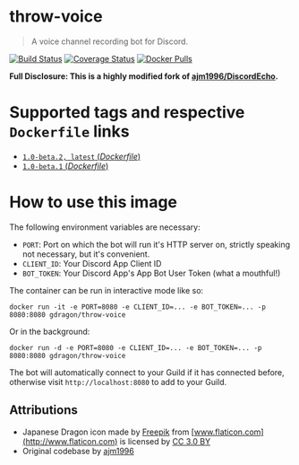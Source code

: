 # throw-voice
> A voice channel recording bot for Discord.

[![Build Status](https://travis-ci.org/guacamoledragon/throw-voice.svg?branch=master)](https://travis-ci.org/guacamoledragon/throw-voice)
[![Coverage Status](https://coveralls.io/repos/github/guacamoledragon/throw-voice/badge.svg)](https://coveralls.io/github/guacamoledragon/throw-voice)
[![Docker Pulls](https://img.shields.io/docker/pulls/gdragon/throw-voice.svg)](https://hub.docker.com/r/gdragon/throw-voice/)

**Full Disclosure: This is a highly modified fork of [ajm1996/DiscordEcho](https://github.com/ajm1996/DiscordEcho).**

# Supported tags and respective `Dockerfile` links

- [`1.0-beta.2, latest` (*Dockerfile*)](https://github.com/guacamoledragon/throw-voice/blob/f8e89617e0f71ca2d3b9a83426429f361163b429/Dockerfile)
- [`1.0-beta.1` (*Dockerfile*)](https://github.com/guacamoledragon/throw-voice/blob/f8e89617e0f71ca2d3b9a83426429f361163b429/Dockerfile)

# How to use this image

The following environment variables are necessary:

  - `PORT`: Port on which the bot will run it's HTTP server on, strictly speaking not necessary,
  but it's convenient.
  - `CLIENT_ID`: Your Discord App Client ID
  - `BOT_TOKEN`: Your Discord App's App Bot User Token (what a mouthful!)

The container can be run in interactive mode like so:

    docker run -it -e PORT=8080 -e CLIENT_ID=... -e BOT_TOKEN=... -p 8080:8080 gdragon/throw-voice
    
Or in the background:

    docker run -d -e PORT=8080 -e CLIENT_ID=... -e BOT_TOKEN=... -p 8080:8080 gdragon/throw-voice

The bot will automatically connect to your Guild if it has connected before, otherwise visit `http://localhost:8080` to
add to your Guild.

## Attributions

- Japanese Dragon icon made by [Freepik](http://www.freepik.com) from [www.flaticon.com](http://www.flaticon.com) is licensed by [CC 3.0 BY](http://creativecommons.org/licenses/by/3.0/)
- Original codebase by [ajm1996](https://github.com/ajm1996)
